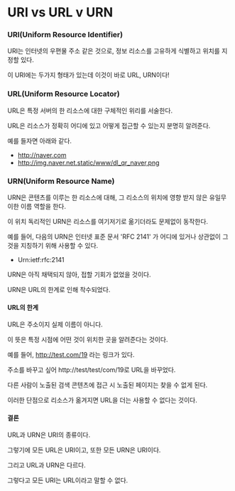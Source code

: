 # URI vs URL v URN



### URI(Uniform Resource Identifier) 

URI는 인터넷의 우편물 주소 같은 것으로, 정보 리소스를 고유하게 식별하고 위치를 지정할  있다. 

이 URI에는 두가지 형태가 있는데 이것이 바로 URL, URN이다!



### URL(Uniform Resource Locator) 

URL은 특정 서버의 한 리소스에 대한 구체적인 위리를 서술한다.

URL은 리소스가 정확히 어디에 있고 어떻게 접근할 수 있는지 분명히 알려준다.

예를 들자면 아래와 같다. 

* http://naver.com
* http://img.naver.net.static/www/dl_qr_naver,png



### URN(Uniform Resource Name)

URN은 콘텐츠를 이루는 한 리소스에 대해, 그 리소스의 위치에 영향 받지 않은 유일무이한 이름 역할을 한다.

이 위치 독리적인 URN은 리소스를 여기저기로 옮기더라도 문제없이 동작한다.

예를 들어, 다음의 URN은 인터넷 표준 문서 'RFC 2141' 가 어디에 있거나 상관없이 그것을 지칭하기 위해 사용할 수 있다.

* Urn:ietf:rfc:2141



URN은 아직 채택되지 않아, 접할 기회가 없었을 것이다.

URN은 URL의 한계로 인해 착수되었다.



#### URL의 한계

URL은 주소이지 실제 이름이 아니다.

이 뜻은 특정 시점에 어떤 것이 위치한 곳을 알려준다는 것이다.



예를 들어, http://test.com/19 라는 링크가 있다.

주소를 바꾸고 싶어 http://test/test/com/19로 URL을 바꾸었다.

다른 사람이 노출된 검색 콘텐츠에 접근 시 노출된 페이지는 찾을 수 없게 된다.

이러한 단점으로 리소스가 옮겨지면 URL을 더는 사용할 수 없다는 것이다.



#### 결론

URL과 URN은 URI의 종류이다.

그렇기에 모든 URL은 URI이고, 또한 모든 URN은 URI이다.

그리고 URL과 URN은 다르다.

그렇다고 모든 URI는 URL이라고 말할 수 없다.





